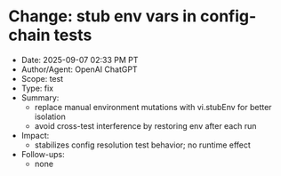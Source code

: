 # Change: stub env vars in config-chain tests

- Date: 2025-09-07 02:33 PM PT
- Author/Agent: OpenAI ChatGPT
- Scope: test
- Type: fix
- Summary:
  - replace manual environment mutations with vi.stubEnv for better isolation
  - avoid cross-test interference by restoring env after each run
- Impact:
  - stabilizes config resolution test behavior; no runtime effect
- Follow-ups:
  - none
